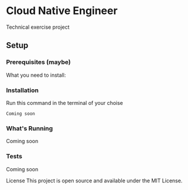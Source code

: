 
# Cloud Native Engineer
Technical exercise project

## Setup

### Prerequisites (maybe)
What you need to install:

### Installation
Run this command in the terminal of your choise
```
Coming soon
```

### What's Running
Coming soon

### Tests
Coming soon

License
This project is open source and available under the MIT License.